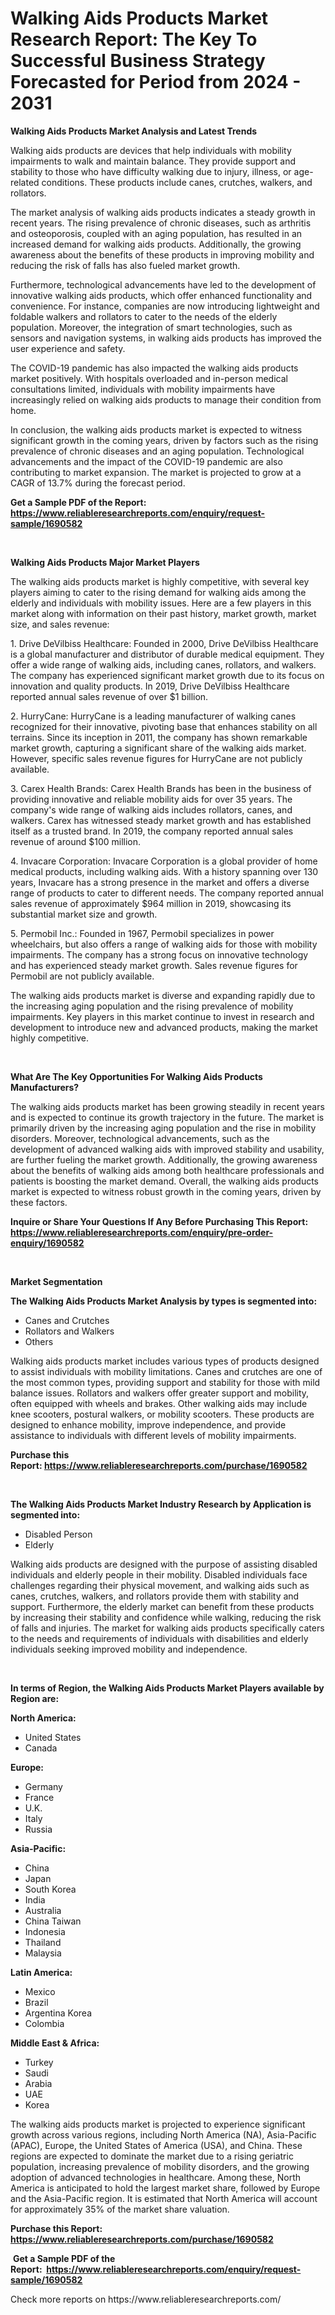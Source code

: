 <p><h1>Walking Aids Products Market Research Report: The Key To Successful Business Strategy Forecasted for Period from 2024 - 2031</h1></p><p><strong>Walking Aids Products Market Analysis and Latest Trends</strong></p>
<p><p>Walking aids products are devices that help individuals with mobility impairments to walk and maintain balance. They provide support and stability to those who have difficulty walking due to injury, illness, or age-related conditions. These products include canes, crutches, walkers, and rollators.</p><p>The market analysis of walking aids products indicates a steady growth in recent years. The rising prevalence of chronic diseases, such as arthritis and osteoporosis, coupled with an aging population, has resulted in an increased demand for walking aids products. Additionally, the growing awareness about the benefits of these products in improving mobility and reducing the risk of falls has also fueled market growth.</p><p>Furthermore, technological advancements have led to the development of innovative walking aids products, which offer enhanced functionality and convenience. For instance, companies are now introducing lightweight and foldable walkers and rollators to cater to the needs of the elderly population. Moreover, the integration of smart technologies, such as sensors and navigation systems, in walking aids products has improved the user experience and safety.</p><p>The COVID-19 pandemic has also impacted the walking aids products market positively. With hospitals overloaded and in-person medical consultations limited, individuals with mobility impairments have increasingly relied on walking aids products to manage their condition from home.</p><p>In conclusion, the walking aids products market is expected to witness significant growth in the coming years, driven by factors such as the rising prevalence of chronic diseases and an aging population. Technological advancements and the impact of the COVID-19 pandemic are also contributing to market expansion. The market is projected to grow at a CAGR of 13.7% during the forecast period.</p></p>
<p><strong>Get a Sample PDF of the Report:&nbsp; <a href="https://www.reliableresearchreports.com/enquiry/request-sample/1690582">https://www.reliableresearchreports.com/enquiry/request-sample/1690582</a></strong></p>
<p>&nbsp;</p>
<p><strong>Walking Aids Products Major Market Players</strong></p>
<p><p>The walking aids products market is highly competitive, with several key players aiming to cater to the rising demand for walking aids among the elderly and individuals with mobility issues. Here are a few players in this market along with information on their past history, market growth, market size, and sales revenue:</p><p>1. Drive DeVilbiss Healthcare: Founded in 2000, Drive DeVilbiss Healthcare is a global manufacturer and distributor of durable medical equipment. They offer a wide range of walking aids, including canes, rollators, and walkers. The company has experienced significant market growth due to its focus on innovation and quality products. In 2019, Drive DeVilbiss Healthcare reported annual sales revenue of over $1 billion.</p><p>2. HurryCane: HurryCane is a leading manufacturer of walking canes recognized for their innovative, pivoting base that enhances stability on all terrains. Since its inception in 2011, the company has shown remarkable market growth, capturing a significant share of the walking aids market. However, specific sales revenue figures for HurryCane are not publicly available.</p><p>3. Carex Health Brands: Carex Health Brands has been in the business of providing innovative and reliable mobility aids for over 35 years. The company's wide range of walking aids includes rollators, canes, and walkers. Carex has witnessed steady market growth and has established itself as a trusted brand. In 2019, the company reported annual sales revenue of around $100 million.</p><p>4. Invacare Corporation: Invacare Corporation is a global provider of home medical products, including walking aids. With a history spanning over 130 years, Invacare has a strong presence in the market and offers a diverse range of products to cater to different needs. The company reported annual sales revenue of approximately $964 million in 2019, showcasing its substantial market size and growth.</p><p>5. Permobil Inc.: Founded in 1967, Permobil specializes in power wheelchairs, but also offers a range of walking aids for those with mobility impairments. The company has a strong focus on innovative technology and has experienced steady market growth. Sales revenue figures for Permobil are not publicly available.</p><p>The walking aids products market is diverse and expanding rapidly due to the increasing aging population and the rising prevalence of mobility impairments. Key players in this market continue to invest in research and development to introduce new and advanced products, making the market highly competitive.</p></p>
<p>&nbsp;</p>
<p><strong>What Are The Key Opportunities For Walking Aids Products Manufacturers?</strong></p>
<p><p>The walking aids products market has been growing steadily in recent years and is expected to continue its growth trajectory in the future. The market is primarily driven by the increasing aging population and the rise in mobility disorders. Moreover, technological advancements, such as the development of advanced walking aids with improved stability and usability, are further fueling the market growth. Additionally, the growing awareness about the benefits of walking aids among both healthcare professionals and patients is boosting the market demand. Overall, the walking aids products market is expected to witness robust growth in the coming years, driven by these factors.</p></p>
<p><strong>Inquire or Share Your Questions If Any Before Purchasing This Report: <a href="https://www.reliableresearchreports.com/enquiry/pre-order-enquiry/1690582">https://www.reliableresearchreports.com/enquiry/pre-order-enquiry/1690582</a></strong></p>
<p>&nbsp;</p>
<p><strong>Market Segmentation</strong></p>
<p><strong>The Walking Aids Products Market Analysis by types is segmented into:</strong></p>
<p><ul><li>Canes and Crutches</li><li>Rollators and Walkers</li><li>Others</li></ul></p>
<p><p>Walking aids products market includes various types of products designed to assist individuals with mobility limitations. Canes and crutches are one of the most common types, providing support and stability for those with mild balance issues. Rollators and walkers offer greater support and mobility, often equipped with wheels and brakes. Other walking aids may include knee scooters, postural walkers, or mobility scooters. These products are designed to enhance mobility, improve independence, and provide assistance to individuals with different levels of mobility impairments.</p></p>
<p><strong>Purchase this Report:&nbsp;<a href="https://www.reliableresearchreports.com/purchase/1690582">https://www.reliableresearchreports.com/purchase/1690582</a></strong></p>
<p>&nbsp;</p>
<p><strong>The Walking Aids Products Market Industry Research by Application is segmented into:</strong></p>
<p><ul><li>Disabled Person</li><li>Elderly</li></ul></p>
<p><p>Walking aids products are designed with the purpose of assisting disabled individuals and elderly people in their mobility. Disabled individuals face challenges regarding their physical movement, and walking aids such as canes, crutches, walkers, and rollators provide them with stability and support. Furthermore, the elderly market can benefit from these products by increasing their stability and confidence while walking, reducing the risk of falls and injuries. The market for walking aids products specifically caters to the needs and requirements of individuals with disabilities and elderly individuals seeking improved mobility and independence.</p></p>
<p>&nbsp;</p>
<p><strong>In terms of Region, the Walking Aids Products Market Players available by Region are:</strong></p>
<p>
    <p> <strong> North America: </strong>
        <ul>
            <li>United States</li>
            <li>Canada</li>
        </ul>
        </p> 
    <p> <strong> Europe: </strong>
        <ul>
            <li>Germany</li>
            <li>France</li>
            <li>U.K.</li>
            <li>Italy</li>
            <li>Russia</li>
        </ul>
        </p> 
    <p> <strong> Asia-Pacific: </strong>
        <ul>
            <li>China</li>
            <li>Japan</li>
            <li>South Korea</li>
            <li>India</li>
            <li>Australia</li>
            <li>China Taiwan</li>
            <li>Indonesia</li>
            <li>Thailand</li>
            <li>Malaysia</li>
        </ul>
        </p> 
    <p> <strong> Latin America: </strong>
        <ul>
            <li>Mexico</li>
            <li>Brazil</li>
            <li>Argentina Korea</li>
            <li>Colombia</li>
        </ul>
        </p> 
    <p> <strong> Middle East & Africa: </strong>
        <ul>
            <li>Turkey</li>
            <li>Saudi</li>
            <li>Arabia</li>
            <li>UAE</li>
            <li>Korea</li>
        </ul>
    </p>
    </p>
<p><p>The walking aids products market is projected to experience significant growth across various regions, including North America (NA), Asia-Pacific (APAC), Europe, the United States of America (USA), and China. These regions are expected to dominate the market due to a rising geriatric population, increasing prevalence of mobility disorders, and the growing adoption of advanced technologies in healthcare. Among these, North America is anticipated to hold the largest market share, followed by Europe and the Asia-Pacific region. It is estimated that North America will account for approximately 35% of the market share valuation.</p></p>
<p><strong>Purchase this Report: <a href="https://www.reliableresearchreports.com/purchase/1690582">https://www.reliableresearchreports.com/purchase/1690582</a></strong></p>
<p>&nbsp;<strong>Get a Sample PDF of the Report:&nbsp;&nbsp;<a href="https://www.reliableresearchreports.com/enquiry/request-sample/1690582">https://www.reliableresearchreports.com/enquiry/request-sample/1690582</a></strong></p>
<p><strong></strong></p>
<p>Check more reports on https://www.reliableresearchreports.com/</p>